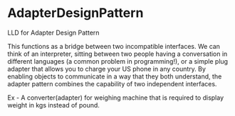 # AdapterDesignPattern
LLD for Adapter Design Pattern

This functions as a bridge between two incompatible interfaces. We can think of an interpreter, sitting between two people having a conversation in different languages (a common problem in programming!), or a simple plug adapter that allows you to charge your US phone in any country. By enabling objects to communicate in a way that they both understand, the adapter pattern combines the capability of two independent interfaces.

Ex - A converter(adapter) for weighing machine that is required to display weight in kgs instead of pound.
